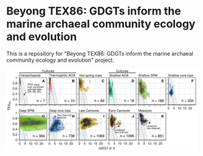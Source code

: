 # Beyong TEX86: GDGTs inform the marine archaeal community ecology and evolution
This is a repository for "Beyong TEX86: GDGTs inform the marine archaeal community ecology and evolution" project.



<img src="https://github.com/PaleoLipidRR/marine-AOA-GDGT-distribution/blob/main/figures/main-text/fig2_PNAS_GDGTdistributions_revised-01.png" width="800">

